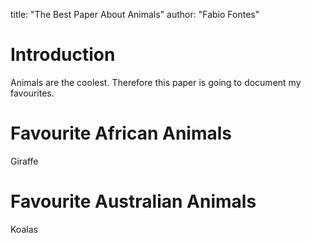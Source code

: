 title: "The Best Paper About Animals"
author: "Fabio Fontes"

# Introduction

Animals are the coolest.
Therefore this paper is going to document my favourites.

# Favourite African Animals

Giraffe

# Favourite Australian Animals

Koalas

